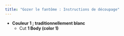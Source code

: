 ```yaml
---
title: "Gozer le fantôme : Instructions de découpage"
---
```


- **Couleur 1 ; traditionnellement blanc**
  - Cut **1 Body (color 1)**
